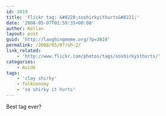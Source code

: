 ```yaml
---
id: 3819
title: 'Flickr tag: &#8220;soshirkyithurts&#8221;'
date: '2008-05-07T01:59:35+00:00'
author: Kellan
layout: post
guid: 'http://laughingmeme.org/?p=3819'
permalink: /2008/05/07/sh-2/
link_related:
    - 'http://www.flickr.com/photos/tags/soshirkyithurts/'
categories:
    - Aside
tags:
    - 'clay shirky'
    - folksonomy
    - 'so shirky it hurts'
---
```


Best tag ever?